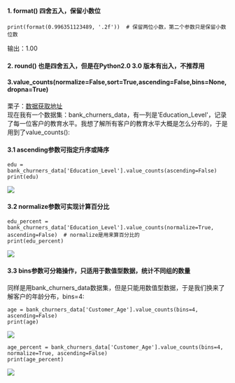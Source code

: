 #### 1. format() 四舍五入，保留小数位
```
print(format(0.996351123489, '.2f'))  # 保留两位小数，第二个参数只是保留小数位数
```
输出：1.00

#### 2. round() 也是四舍五入，但是在Python2.0 3.0 版本有出入，不推荐用

#### 3.value_counts(normalize=False,sort=True,ascending=False,bins=None,dropna=True)  
栗子：[数据获取地址](https://www.kaggle.com/sakshigoyal7/credit-card-customers/notebooks?datasetId=982921&sortBy=voteCount)  
现在我有一个数据集：bank_churners_data，有一列是'Education_Level'，记录了每一位客户的教育水平。我想了解所有客户的教育水平大概是怎么分布的，于是用到了value_counts():  
#### 3.1 ascending参数可指定升序或降序
```
edu = bank_churners_data['Education_Level'].value_counts(ascending=False)
print(edu)
```
![](https://ftp.bmp.ovh/imgs/2021/01/89952ac883bb7d05.png)  
#### 3.2 normalize参数可实现计算百分比
```
edu_percent = bank_churners_data['Education_Level'].value_counts(normalize=True, ascending=False)  # normalize是用来算百分比的
print(edu_percent)
```
![](https://ftp.bmp.ovh/imgs/2021/01/fd8f6cfe092dac73.png)  

#### 3.3 bins参数可分箱操作，只适用于数值型数据，统计不同组的数量
同样是用bank_churners_data数据集，但是只能用数值型数据，于是我们换来了解客户的年龄分布，bins=4:  
```
age = bank_churners_data['Customer_Age'].value_counts(bins=4, ascending=False)
print(age)
```
![](https://ftp.bmp.ovh/imgs/2021/01/3029eb5efedce214.png)  

```
age_percent = bank_churners_data['Customer_Age'].value_counts(bins=4, normalize=True, ascending=False)
print(age_percent)
```
![](https://ftp.bmp.ovh/imgs/2021/01/40104f28b9c66ddc.png)  

